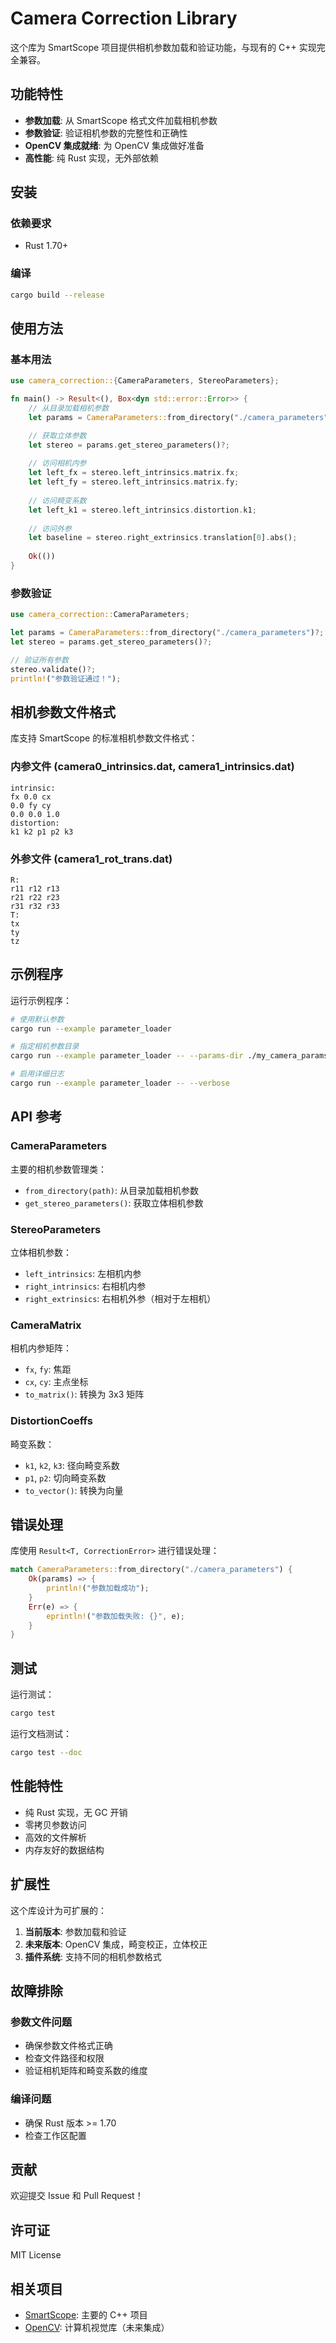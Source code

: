 # Camera Correction Library

这个库为 SmartScope 项目提供相机参数加载和验证功能，与现有的 C++ 实现完全兼容。

## 功能特性

- **参数加载**: 从 SmartScope 格式文件加载相机参数
- **参数验证**: 验证相机参数的完整性和正确性
- **OpenCV 集成就绪**: 为 OpenCV 集成做好准备
- **高性能**: 纯 Rust 实现，无外部依赖

## 安装

### 依赖要求

- Rust 1.70+

### 编译

```bash
cargo build --release
```

## 使用方法

### 基本用法

```rust
use camera_correction::{CameraParameters, StereoParameters};

fn main() -> Result<(), Box<dyn std::error::Error>> {
    // 从目录加载相机参数
    let params = CameraParameters::from_directory("./camera_parameters")?;

    // 获取立体参数
    let stereo = params.get_stereo_parameters()?;
    
    // 访问相机内参
    let left_fx = stereo.left_intrinsics.matrix.fx;
    let left_fy = stereo.left_intrinsics.matrix.fy;
    
    // 访问畸变系数
    let left_k1 = stereo.left_intrinsics.distortion.k1;
    
    // 访问外参
    let baseline = stereo.right_extrinsics.translation[0].abs();
    
    Ok(())
}
```

### 参数验证

```rust
use camera_correction::CameraParameters;

let params = CameraParameters::from_directory("./camera_parameters")?;
let stereo = params.get_stereo_parameters()?;

// 验证所有参数
stereo.validate()?;
println!("参数验证通过！");
```

## 相机参数文件格式

库支持 SmartScope 的标准相机参数文件格式：

### 内参文件 (camera0_intrinsics.dat, camera1_intrinsics.dat)
```
intrinsic:
fx 0.0 cx
0.0 fy cy
0.0 0.0 1.0
distortion:
k1 k2 p1 p2 k3
```

### 外参文件 (camera1_rot_trans.dat)
```
R:
r11 r12 r13
r21 r22 r23
r31 r32 r33
T:
tx
ty
tz
```

## 示例程序

运行示例程序：

```bash
# 使用默认参数
cargo run --example parameter_loader

# 指定相机参数目录
cargo run --example parameter_loader -- --params-dir ./my_camera_params

# 启用详细日志
cargo run --example parameter_loader -- --verbose
```

## API 参考

### CameraParameters

主要的相机参数管理类：

- `from_directory(path)`: 从目录加载相机参数
- `get_stereo_parameters()`: 获取立体相机参数

### StereoParameters

立体相机参数：

- `left_intrinsics`: 左相机内参
- `right_intrinsics`: 右相机内参
- `right_extrinsics`: 右相机外参（相对于左相机）

### CameraMatrix

相机内参矩阵：

- `fx`, `fy`: 焦距
- `cx`, `cy`: 主点坐标
- `to_matrix()`: 转换为 3x3 矩阵

### DistortionCoeffs

畸变系数：

- `k1`, `k2`, `k3`: 径向畸变系数
- `p1`, `p2`: 切向畸变系数
- `to_vector()`: 转换为向量

## 错误处理

库使用 `Result<T, CorrectionError>` 进行错误处理：

```rust
match CameraParameters::from_directory("./camera_parameters") {
    Ok(params) => {
        println!("参数加载成功");
    }
    Err(e) => {
        eprintln!("参数加载失败: {}", e);
    }
}
```

## 测试

运行测试：

```bash
cargo test
```

运行文档测试：

```bash
cargo test --doc
```

## 性能特性

- 纯 Rust 实现，无 GC 开销
- 零拷贝参数访问
- 高效的文件解析
- 内存友好的数据结构

## 扩展性

这个库设计为可扩展的：

1. **当前版本**: 参数加载和验证
2. **未来版本**: OpenCV 集成，畸变校正，立体校正
3. **插件系统**: 支持不同的相机参数格式

## 故障排除

### 参数文件问题

- 确保参数文件格式正确
- 检查文件路径和权限
- 验证相机矩阵和畸变系数的维度

### 编译问题

- 确保 Rust 版本 >= 1.70
- 检查工作区配置

## 贡献

欢迎提交 Issue 和 Pull Request！

## 许可证

MIT License

## 相关项目

- [SmartScope](https://github.com/smartscope): 主要的 C++ 项目
- [OpenCV](https://opencv.org/): 计算机视觉库（未来集成）
